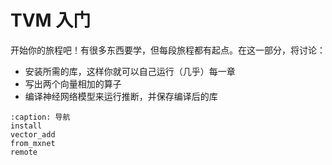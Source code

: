# TVM 入门

开始你的旅程吧！有很多东西要学，但每段旅程都有起点。在这一部分，将讨论：

- 安装所需的库，这样你就可以自己运行（几乎）每一章
- 写出两个向量相加的算子
- 编译神经网络模型来运行推断，并保存编译后的库

```{toctree}
:caption: 导航
install
vector_add
from_mxnet
remote
```
